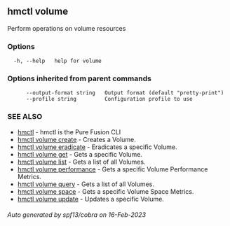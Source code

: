 ## hmctl volume

Perform operations on volume resources

### Options

```
  -h, --help   help for volume
```

### Options inherited from parent commands

```
      --output-format string   Output format (default "pretty-print")
      --profile string         Configuration profile to use
```

### SEE ALSO

* [hmctl](hmctl.md)	 - hmctl is the Pure Fusion CLI
* [hmctl volume create](hmctl_volume_create.md)	 - Creates a Volume.
* [hmctl volume eradicate](hmctl_volume_eradicate.md)	 - Eradicates a specific Volume.
* [hmctl volume get](hmctl_volume_get.md)	 - Gets a specific Volume.
* [hmctl volume list](hmctl_volume_list.md)	 - Gets a list of all Volumes.
* [hmctl volume performance](hmctl_volume_performance.md)	 - Gets a specific Volume Performance Metrics.
* [hmctl volume query](hmctl_volume_query.md)	 - Gets a list of all Volumes.
* [hmctl volume space](hmctl_volume_space.md)	 - Gets a specific Volume Space Metrics.
* [hmctl volume update](hmctl_volume_update.md)	 - Updates a specific Volume.

###### Auto generated by spf13/cobra on 16-Feb-2023

